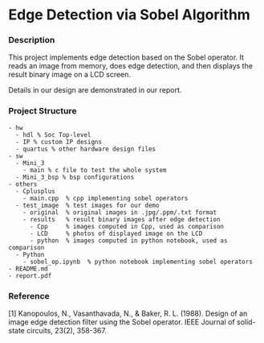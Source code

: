 # Edge Detection via Sobel Algorithm

### Description
This project implements edge detection based on the Sobel operator. It reads an image from memory, does edge detection, and then displays the result binary image on a LCD screen.

Details in our design are demonstrated in our report.

### Project Structure

```
- hw
  - hdl % Soc Top-level
  - IP % custom IP designs
  - quartus % other hardware design files
- sw
  - Mini_3
    - main % c file to test the whole system
  - Mini_3_bsp % bsp configurations
- others
  - Cplusplus
    - main.cpp  % cpp implementing sobel operators
  - test_image  % test images for our demo
    - original  % original images in .jpg/.ppm/.txt format
    - results   % result binary images after edge detection
      - Cpp     % images computed in Cpp, used as comparison
      - LCD     % photos of displayed image on the LCD
      - python  % images computed in python notebook, used as comparison
  - Python
    - sobel_op.ipynb  % python notebook implementing sobel operators
- README.md
- report.pdf
```

### Reference
[1] Kanopoulos, N., Vasanthavada, N., & Baker, R. L. (1988). Design of an image edge detection filter using the Sobel operator. IEEE Journal of solid-state circuits, 23(2), 358-367.
